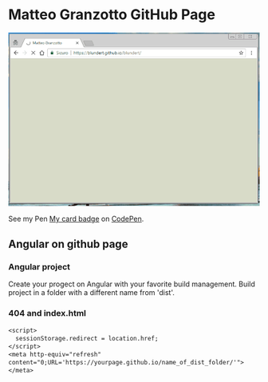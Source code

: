 # Matteo Granzotto GitHub Page

<img src="https://raw.githubusercontent.com/Blundert/blundert.github.io/master/blundert/assets/images/blundert.gitbub.io..gif" />

<p data-height="265" data-theme-id="0" data-slug-hash="PWQEgG" data-default-tab="css,result" data-user="Blundert" data-embed-version="2" data-pen-title="My card badge" class="codepen">See my Pen <a href="http://codepen.io/Blundert/pen/PWQEgG/">My card badge</a> on <a href="http://codepen.io/Blundert">CodePen</a>.</p>

## Angular on github page

### Angular project

Create your progect on Angular with your favorite build management. Build project in a folder with a different name from 'dist'. 

### 404 and index.html 

    <script>
      sessionStorage.redirect = location.href;
    </script>
    <meta http-equiv="refresh" content="0;URL='https://yourpage.github.io/name_of_dist_folder/'"></meta>   
    
